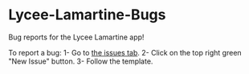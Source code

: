 # Lycee-Lamartine-Bugs
Bug reports for the Lycee Lamartine app!

To report a bug:
1- Go to [the issues tab](https://github.com/touficbatache/Lycee-Lamartine-Bugs/issues).
2- Click on the top right green "New Issue" button.
3- Follow the template.

